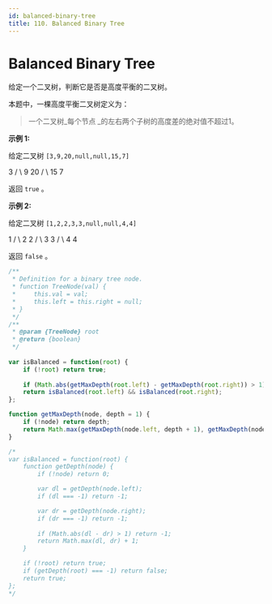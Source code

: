 ```yaml
---
id: balanced-binary-tree
title: 110. Balanced Binary Tree
---
```


# Balanced Binary Tree

给定一个二叉树，判断它是否是高度平衡的二叉树。

本题中，一棵高度平衡二叉树定义为：

> 一个二叉树_每个节点 _的左右两个子树的高度差的绝对值不超过1。

**示例 1:**

给定二叉树 `[3,9,20,null,null,15,7]`

3 / \\ 9 20 / \\ 15 7

返回 `true` 。  
  
**示例 2:**

给定二叉树 `[1,2,2,3,3,null,null,4,4]`

1 / \\ 2 2 / \\ 3 3 / \\ 4 4

返回 `false` 。




```javascript
/**
 * Definition for a binary tree node.
 * function TreeNode(val) {
 *     this.val = val;
 *     this.left = this.right = null;
 * }
 */
/**
 * @param {TreeNode} root
 * @return {boolean}
 */
 
var isBalanced = function(root) {
	if (!root) return true;
    
	if (Math.abs(getMaxDepth(root.left) - getMaxDepth(root.right)) > 1) return false;
	return isBalanced(root.left) && isBalanced(root.right);
};

function getMaxDepth(node, depth = 1) {
    if (!node) return depth;
    return Math.max(getMaxDepth(node.left, depth + 1), getMaxDepth(node.right, depth + 1));
}

/*
var isBalanced = function(root) {
	function getDepth(node) {
		if (!node) return 0;

		var dl = getDepth(node.left);
		if (dl === -1) return -1;

		var dr = getDepth(node.right);
		if (dr === -1) return -1;
		
		if (Math.abs(dl - dr) > 1) return -1;
		return Math.max(dl, dr) + 1;
	}

	if (!root) return true;
	if (getDepth(root) === -1) return false;
	return true;
};
*/
```